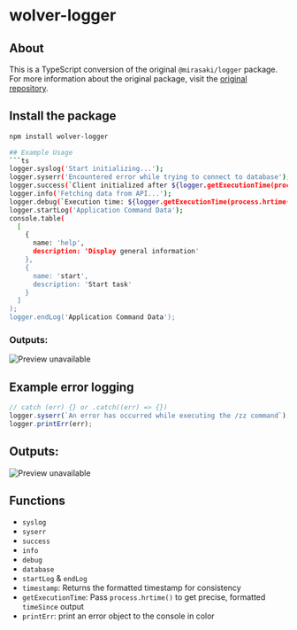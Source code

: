 # wolver-logger


## About

This is a TypeScript conversion of the original `@mirasaki/logger` package. For more information about the original package, visit the [original repository](https://github.com/Mirasaki/logger).

## Install the package

```bash
npm install wolver-logger

## Example Usage
```ts
logger.syslog('Start initializing...');
logger.syserr('Encountered error while trying to connect to database');
logger.success(`Client initialized after ${logger.getExecutionTime(process.hrtime())}`);
logger.info('Fetching data from API...');
logger.debug(`Execution time: ${logger.getExecutionTime(process.hrtime())}`);
logger.startLog('Application Command Data');
console.table(
  [
    {
      name: 'help',
      description: 'Display general information'
    },
    {
      name: 'start',
      description: 'Start task'
    }
  ]
);
logger.endLog('Application Command Data');
```

### Outputs:
![](https://i.postimg.cc/BZLdKP0N/Windows-Terminal-5-KQj-Dfpp-KR.png "Preview unavailable")

## Example error logging
```js
// catch (err) {} or .catch((err) => {})
logger.syserr(`An error has occurred while executing the /zz command`);
logger.printErr(err);
```

## Outputs:
![](https://i.postimg.cc/L5X4mf77/Code-8-Qs-Tu-WF23-Z.png "Preview unavailable")

## Functions
- `syslog`
- `syserr`
- `success`
- `info`
- `debug`
- `database`
- `startLog` & `endLog`
- `timestamp`: Returns the formatted timestamp for consistency
- `getExecutionTime`: Pass `process.hrtime()` to get precise, formatted `timeSince` output
- `printErr`: print an error object to the console in color